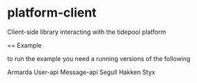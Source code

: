 platform-client
===============

Client-side library interacting with the tidepool platform


== Example

to run the example you need a running versions of the following

Armarda
User-api
Message-api
Segull
Hakken
Styx